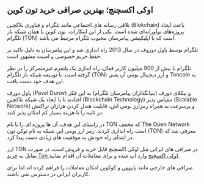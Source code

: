 

## اوکی اکسچنج؛ بهترین صرافی خرید تون کوین

تلاقی رسانه‌ های اجتماعی مانند تلگرام و فناوری بلاکچین (Blokchain) باعث ایجاد پروژه‌های نوآورانه‌ای شده است. یکی از این ابتکارات، تون کوین یا همان شبکه باز تلگرام (TON) است که با اپلیکیشن پیامرسان محبوب تلگرام مرتبط می باشد.

تلگرام توسط پاول دوروف در سال 2013 راه اندازی شد و این پیامرسان به دلیل تاکید بر حفظ حریم خصوصی و امنیت مشهور است.

تلگرام با بیش از 900 میلیون کاربر فعال، راه اندازی یک پلتفرم غیرمتمرکز را در نظر گرفته است. با توسعه شبکه باز تلگرام (TON) و ارز دیجیتال بومی آن یعنی Toncoin به این هدف خود دست یافت.

پاول دورف (Pavel Durov) و نیکلای دورف (بنیانگذاران پیامرسان تلگرام) به این فکر افتادند تا با ایجاد یک شبکه بلاکچین (Blockchain Technology) مقیاس پذیر (Scalable Network) و پرسرعت به همراه رمزارز بومی اش، قابلیت هندل کردن هزاران تراکنش در ثانیه را با هزینه بسیار کم امکان پذیر کنند.

در راستای این هدف، آن ها پروژه ای را با نام TON که مخفف The Open Network است راه اندازی کردند. رمز ارز بومی این شبکه به نام توکن تون (TON) معرفی شد که در ابتدای راه خودش به موفقیت های زیادی دست پیدا کرد.

ارز TON در صرافی های ایرانی مثل اوکی اکسچنج قابل خرید و فروش است. در صورت تمایل به [خرید Ton اوکی اکسچنج](https://ok-ex.io/buy-and-sell/TON/) وارد اپ شده و برای معاملات آن اقدام نمایید.

صرافی های خارجی مانند [بایننس](https://www.binance.com/en-GB) و کوکوین امکان معاملات را فراهم کرده اند اما برای کاربران ایرانی در دسترس نمی باشند.
